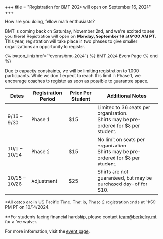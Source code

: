 +++
title = "Registration for BMT 2024 will open on September 16, 2024"
+++

How are you doing, fellow math enthusiasts?

BMT is coming back on Saturday, November 2nd, and we're excited to see you
there! Registration will open on **Monday, September 16 at 9:00 AM PT**. This
year, registration will take place in two phases to give smaller organizations
an opportunity to register.

{% button_link(href="/events/bmt-2024") %}
BMT 2024 Event Page
{% end %}

Due to capacity constraints, we will be limiting registration to 1,000
participants. While we don't expect to reach this limit in Phase 1, we encourage
coaches to register as soon as possible to guarantee space.

| Dates         | Registration Period | Price Per Student | Additional Notes                                                                       |
| ------------- | ------------------- | ----------------- | -------------------------------------------------------------------------------------- |
| 9/16 – 9/30   | Phase 1             | $15               | Limited to 36 seats per organization.<br>Shirts may be pre-ordered for $8 per student. |
| 10/1 – 10/14  | Phase 2             | $15               | No limit on seats per organization.<br>Shirts may be pre-ordered for $8 per student.   |
| 10/15 – 10/26 | Adjustment          | $25               | Shirts are not guaranteed, but may be purchased day-of for $10.                        |

\*All dates are in US Pacific Time. That is, Phase 2 registration ends at 11:59
PM PT on 10/14/2024.

\*\*For students facing financial hardship, please contact <team@berkeley.mt>
for a fee waiver.

For more information, visit the [event page](/events/bmt-2024).
